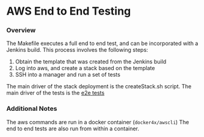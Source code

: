 # AWS End to End Testing

### Overview
The Makefile executes a full end to end test, and can be incorporated with a Jenkins build.
This process involves the following steps:

1. Obtain the template that was created from the Jenkins build
2. Log into aws, and create a stack based on the template
3. SSH into a manager and run a set of tests

The main driver of the stack deployment is the createStack.sh script.
The main driver of the tests is the [e2e tests](https://github.com/docker/docker-e2e)


### Additional Notes
The aws commands are run in a docker container (`docker4x/awscli`)
The end to end tests are also run from within a container.
